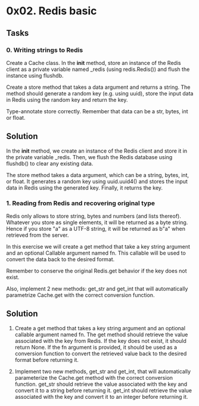# 0x02. Redis basic

## Tasks
### 0. Writing strings to Redis
Create a Cache class. In the __init__ method, store an instance of the Redis client as a private variable named _redis (using redis.Redis()) and flush the instance using flushdb.

Create a store method that takes a data argument and returns a string. The method should generate a random key (e.g. using uuid), store the input data in Redis using the random key and return the key.

Type-annotate store correctly. Remember that data can be a str, bytes, int or float.

## Solution
In the __init__ method, we create an instance of the Redis client and store it in the private variable _redis. Then, we flush the Redis database using flushdb() to clear any existing data.

The store method takes a data argument, which can be a string, bytes, int, or float. It generates a random key using uuid.uuid4() and stores the input data in Redis using the generated key. Finally, it returns the key.

### 1. Reading from Redis and recovering original type
Redis only allows to store string, bytes and numbers (and lists thereof). Whatever you store as single elements, it will be returned as a byte string. Hence if you store "a" as a UTF-8 string, it will be returned as b"a" when retrieved from the server.

In this exercise we will create a get method that take a key string argument and an optional Callable argument named fn. This callable will be used to convert the data back to the desired format.

Remember to conserve the original Redis.get behavior if the key does not exist.

Also, implement 2 new methods: get_str and get_int that will automatically parametrize Cache.get with the correct conversion function.

## Solution
1. Create a get method that takes a key string argument and an optional callable argument named fn. The get method should retrieve the value associated with the key from Redis. If the key does not exist, it should return None. If the fn argument is provided, it should be used as a conversion function to convert the retrieved value back to the desired format before returning it.

2. Implement two new methods, get_str and get_int, that will automatically parameterize the Cache.get method with the correct conversion function. get_str should retrieve the value associated with the key and convert it to a string before returning it. get_int should retrieve the value associated with the key and convert it to an integer before returning it.
